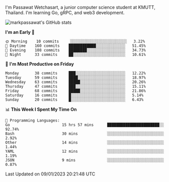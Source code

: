 
I'm Passawat Wetchasart, a junior computer science student at KMUTT, Thailand. I'm learning Go, gRPC, and web3 development.


![markpassawat's GitHub stats](https://github-readme-stats.vercel.app/api?username=markpassawat&show_icons=true&theme=radical)

<!--START_SECTION:waka-->
**I'm an Early 🐤** 

```text
🌞 Morning    10 commits     ░░░░░░░░░░░░░░░░░░░░░░░░░   3.22% 
🌆 Daytime    160 commits    ████████████░░░░░░░░░░░░░   51.45% 
🌃 Evening    108 commits    ████████░░░░░░░░░░░░░░░░░   34.73% 
🌙 Night      33 commits     ██░░░░░░░░░░░░░░░░░░░░░░░   10.61%

```
📅 **I'm Most Productive on Friday** 

```text
Monday       38 commits     ███░░░░░░░░░░░░░░░░░░░░░░   12.22% 
Tuesday      59 commits     ████░░░░░░░░░░░░░░░░░░░░░   18.97% 
Wednesday    63 commits     █████░░░░░░░░░░░░░░░░░░░░   20.26% 
Thursday     47 commits     ███░░░░░░░░░░░░░░░░░░░░░░   15.11% 
Friday       68 commits     █████░░░░░░░░░░░░░░░░░░░░   21.86% 
Saturday     16 commits     █░░░░░░░░░░░░░░░░░░░░░░░░   5.14% 
Sunday       20 commits     █░░░░░░░░░░░░░░░░░░░░░░░░   6.43%

```


📊 **This Week I Spent My Time On** 

```text
💬 Programming Languages: 
Go                       15 hrs 57 mins      ███████████████████████░░   92.74% 
Bash                     30 mins             ░░░░░░░░░░░░░░░░░░░░░░░░░   2.92% 
Other                    14 mins             ░░░░░░░░░░░░░░░░░░░░░░░░░   1.44% 
YAML                     12 mins             ░░░░░░░░░░░░░░░░░░░░░░░░░   1.19% 
JSON                     9 mins              ░░░░░░░░░░░░░░░░░░░░░░░░░   0.87%

```


 Last Updated on 09/01/2023 20:21:48 UTC
<!--END_SECTION:waka-->

<!--
**markpassawat/markpassawat** is a ✨ _special_ ✨ repository because its `README.md` (this file) appears on your GitHub profile.

Here are some ideas to get you started:

- 🔭 I’m currently working on ...
- 🌱 I’m currently learning ...
- 👯 I’m looking to collaborate on ...
- 🤔 I’m looking for help with ...
- 💬 Ask me about ...
- 📫 How to reach me: ...
- 😄 Pronouns: He/Him
- ⚡ Fun fact: ...
-->
